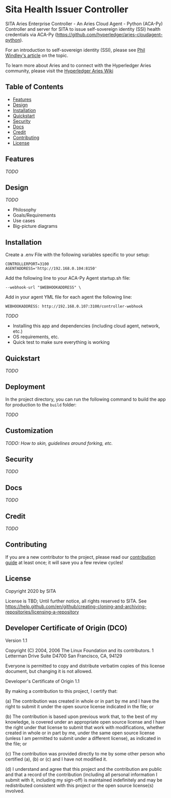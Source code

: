 # Sita Health Issuer Controller
SITA Aries Enterprise Controller - An Aries Cloud Agent - Python (ACA-Py) Controller and server for SITA to issue self-sovereign identity (SSI) health credentials via ACA-Py (https://github.com/hyperledger/aries-cloudagent-python). 

For an introduction to self-sovereign identity (SSI), please see [Phil Windley's article](https://www.windley.com/archives/2018/09/multi-source_and_self-sovereign_identity.shtml) on the topic.

To learn more about Aries and to connect with the Hyperledger Aries community, please visit the [Hyperledger Aries Wiki](https://wiki.hyperledger.org/display/ARIES/Hyperledger+Aries)

## Table of Contents

- [Features](#background)
- [Design](#install)
- [Installation](#install)
- [Quickstart](#usage)
- [Security](#security)
- [Docs](#api)
- [Credit](#credit)
- [Contributing](#contributing)
- [License](#license)

## Features

_TODO_

## Design

_TODO_

* Philosophy
* Goals/Requirements
* Use cases
* Big-picture diagrams

## Installation

Create a .env File with the following variables specific to your setup:
```
CONTROLLERPORT=3100
AGENTADDRESS='http://192.168.0.104:8150'
```

Add the following line to your ACA-Py Agent startup.sh file:
```
--webhook-url "$WEBHOOKADDRESS" \
```

Add in your agent YML file for each agent the following line:
```
WEBHOOKADDRESS: http://192.168.0.107:3100/controller-webhook
```

_TODO_

* Installing this app and dependencies (including cloud agent, network, etc.)
* OS requirements, etc.
* Quick test to make sure everything is working

## Quickstart

_TODO_

## Deployment

In the project directory, you can run the following command to build the app for production to the `build` folder:

_TODO_

## Customization

_TODO: How to skin, guidelines around forking, etc._

## Security

_TODO_

## Docs

_TODO_

## Credit

_TODO_

## Contributing

If you are a new contributor to the project, please read our [contribution guide](./CONTRIBUTING.md) at least once; it will save you a few review cycles!

## License

Copyright 2020 by SITA

License is TBD; Until further notice, all rights reserved to SITA. See https://help.github.com/en/github/creating-cloning-and-archiving-repositories/licensing-a-repository

## Developer Certificate of Origin (DCO)

Version 1.1

Copyright (C) 2004, 2006 The Linux Foundation and its contributors.
1 Letterman Drive
Suite D4700
San Francisco, CA, 94129

Everyone is permitted to copy and distribute verbatim copies of this
license document, but changing it is not allowed.

Developer's Certificate of Origin 1.1

By making a contribution to this project, I certify that:

(a) The contribution was created in whole or in part by me and I
   have the right to submit it under the open source license
   indicated in the file; or

(b) The contribution is based upon previous work that, to the best
   of my knowledge, is covered under an appropriate open source
   license and I have the right under that license to submit that
   work with modifications, whether created in whole or in part
   by me, under the same open source license (unless I am
   permitted to submit under a different license), as indicated
   in the file; or

(c) The contribution was provided directly to me by some other
   person who certified (a), (b) or (c) and I have not modified
   it.

(d) I understand and agree that this project and the contribution
   are public and that a record of the contribution (including all
   personal information I submit with it, including my sign-off) is
   maintained indefinitely and may be redistributed consistent with
   this project or the open source license(s) involved.
